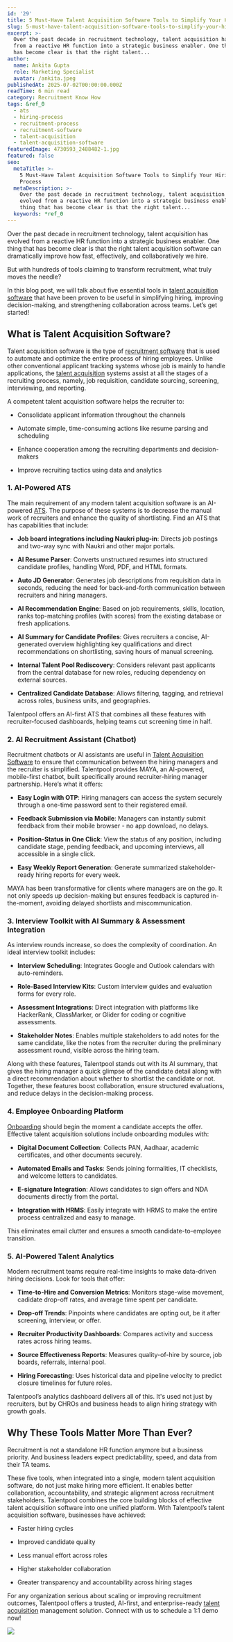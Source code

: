```yaml
---
id: '29'
title: 5 Must-Have Talent Acquisition Software Tools to Simplify Your Hiring Process
slug: 5-must-have-talent-acquisition-software-tools-to-simplify-your-hiring-process
excerpt: >-
  Over the past decade in recruitment technology, talent acquisition has evolved
  from a reactive HR function into a strategic business enabler. One thing that
  has become clear is that the right talent...
author:
  name: Ankita Gupta
  role: Marketing Specialist
  avatar: /ankita.jpeg
publishedAt: 2025-07-02T00:00:00.000Z
readTime: 6 min read
category: Recruitment Know How
tags: &ref_0
  - ats
  - hiring-process
  - recruitment-process
  - recruitment-software
  - talent-acquisition
  - talent-acquisition-software
featuredImage: 4730593_2488482-1.jpg
featured: false
seo:
  metaTitle: >-
    5 Must-Have Talent Acquisition Software Tools to Simplify Your Hiring
    Process
  metaDescription: >-
    Over the past decade in recruitment technology, talent acquisition has
    evolved from a reactive HR function into a strategic business enabler. One
    thing that has become clear is that the right talent...
  keywords: *ref_0
---
```


Over the past decade in recruitment technology, talent acquisition has evolved from a reactive HR function into a strategic business enabler. One thing that has become clear is that the right talent acquisition software can dramatically improve how fast, effectively, and collaboratively we hire. 

But with hundreds of tools claiming to transform recruitment, what truly moves the needle? 

In this blog post, we will talk about five essential tools in [talent acquisition software](https://www.thetalentpool.ai/) that have been proven to be useful in simplifying hiring, improving decision-making, and strengthening collaboration across teams. Let’s get started! 

## **What is Talent Acquisition Software?** 

Talent acquisition software is the type of [recruitment software](https://www.thetalentpool.ai/blogs/the-ultimate-guide-to-selecting-the-right-recruitment-software/) that is used to automate and optimize the entire process of hiring employees. Unlike other conventional applicant tracking systems whose job is mainly to handle applications, the [talent acquisition](https://www.thetalentpool.ai/blogs/how-ai-recruiting-is-changing-talent-acquisition-in-2025/) systems assist at all the stages of a recruiting process, namely, job requisition, candidate sourcing, screening, interviewing, and reporting. 

A competent talent acquisition software helps the recruiter to:  

- Consolidate applicant information throughout the channels  

- Automate simple, time-consuming actions like resume parsing and scheduling  

- Enhance cooperation among the recruiting departments and decision-makers  

- Improve recruiting tactics using data and analytics 

### **1\. AI-Powered ATS** 

The main requirement of any modern talent acquisition software is an AI-powered [ATS](https://www.thetalentpool.ai/blogs/choosing-the-right-ats-key-features-to-look-for-in-2025/). The purpose of these systems is to decrease the manual work of recruiters and enhance the quality of shortlisting. Find an ATS that has capabilities that include: 

- **Job board integrations including Naukri plug-in**: Directs job postings and two-way sync with Naukri and other major portals. 

- **AI Resume Parser**: Converts unstructured resumes into structured candidate profiles, handling Word, PDF, and HTML formats. 

- **Auto JD Generator**: Generates job descriptions from requisition data in seconds, reducing the need for back-and-forth communication between recruiters and hiring managers. 

- **AI Recommendation Engine**: Based on job requirements, skills, location, ranks top-matching profiles (with scores) from the existing database or fresh applications. 

- **AI Summary for Candidate Profiles**: Gives recruiters a concise, AI-generated overview highlighting key qualifications and direct recommendations on shortlisting, saving hours of manual screening. 

- **Internal Talent Pool Rediscovery**: Considers relevant past applicants from the central database for new roles, reducing dependency on external sources. 

- **Centralized Candidate Database**: Allows filtering, tagging, and retrieval across roles, business units, and geographies. 

Talentpool offers an AI-first ATS that combines all these features with recruiter-focused dashboards, helping teams cut screening time in half. 

### **2\. AI Recruitment Assistant (Chatbot)** 

Recruitment chatbots or AI assistants are useful in [Talent Acquisition Software](https://www.thetalentpool.ai/blogs/why-businesses-need-talent-acquisition-software-in-2025/) to ensure that communication between the hiring managers and the recruiter is simplified. Talentpool provides MAYA, an AI-powered, mobile-first chatbot, built specifically around recruiter-hiring manager partnership. Here’s what it offers: 

- **Easy Login with OTP**: Hiring managers can access the system securely through a one-time password sent to their registered email. 

- **Feedback Submission via Mobile**: Managers can instantly submit feedback from their mobile browser - no app download, no delays. 

- **Position-Status in One Click**: View the status of any position, including candidate stage, pending feedback, and upcoming interviews, all accessible in a single click. 

- **Easy Weekly Report Generation**: Generate summarized stakeholder-ready hiring reports for every week. 

MAYA has been transformative for clients where managers are on the go. It not only speeds up decision-making but ensures feedback is captured in-the-moment, avoiding delayed shortlists and miscommunication. 

### **3\. Interview Toolkit with AI Summary & Assessment Integration** 

As interview rounds increase, so does the complexity of coordination. An ideal interview toolkit includes: 

- **Interview Scheduling**: Integrates Google and Outlook calendars with auto-reminders. 

- **Role-Based Interview Kits**: Custom interview guides and evaluation forms for every role. 

- **Assessment Integrations**: Direct integration with platforms like HackerRank, ClassMarker, or Glider for coding or cognitive assessments. 

- **Stakeholder Notes**: Enables multiple stakeholders to add notes for the same candidate, like the notes from the recruiter during the preliminary assessment round, visible across the hiring team. 

Along with these features, Talentpool stands out with its AI summary, that gives the hiring manager a quick glimpse of the candidate detail along with a direct recommendation about whether to shortlist the candidate or not. Together, these features boost collaboration, ensure structured evaluations, and reduce delays in the decision-making process.  

### **4\. Employee Onboarding Platform** 

[Onboarding](https://www.thetalentpool.ai/blogs/top-8-tips-to-onboard-new-hires/) should begin the moment a candidate accepts the offer. Effective talent acquisition solutions include onboarding modules with: 

- **Digital Document Collection**: Collects PAN, Aadhaar, academic certificates, and other documents securely. 

- **Automated Emails and Tasks**: Sends joining formalities, IT checklists, and welcome letters to candidates. 

- **E-signature Integration**: Allows candidates to sign offers and NDA documents directly from the portal. 

- **Integration with HRMS**: Easily integrate with HRMS to make the entire process centralized and easy to manage. 

This eliminates email clutter and ensures a smooth candidate-to-employee transition.  

### **5\. AI-Powered Talent Analytics** 

Modern recruitment teams require real-time insights to make data-driven hiring decisions. Look for tools that offer: 

- **Time-to-Hire and Conversion Metrics**: Monitors stage-wise movement, cadidate drop-off rates, and average time spent per candidate. 

- **Drop-off Trends**: Pinpoints where candidates are opting out, be it after screening, interview, or offer. 

- **Recruiter Productivity Dashboards**: Compares activity and success rates across hiring teams. 

- **Source Effectiveness Reports**: Measures quality-of-hire by source, job boards, referrals, internal pool. 

- **Hiring Forecasting**: Uses historical data and pipeline velocity to predict closure timelines for future roles. 

Talentpool’s analytics dashboard delivers all of this. It's used not just by recruiters, but by CHROs and business heads to align hiring strategy with growth goals.  

## **Why These Tools Matter More Than Ever?** 

Recruitment is not a standalone HR function anymore but a business priority. And business leaders expect predictability, speed, and data from their TA teams. 

These five tools, when integrated into a single, modern talent acquisition software, do not just make hiring more efficient. It enables better collaboration, accountability, and strategic alignment across recruitment stakeholders. Talentpool combines the core building blocks of effective talent acquisition software into one unified platform. With Talentpool’s talent acquisition software, businesses have achieved: 

- Faster hiring cycles 

- Improved candidate quality 

- Less manual effort across roles 

- Higher stakeholder collaboration 

- Greater transparency and accountability across hiring stages 

For any organization serious about scaling or improving recruitment outcomes, Talentpool offers a trusted, AI-first, and enterprise-ready [talent acquisition](https://www.thetalentpool.ai/blogs/how-ai-recruiting-is-changing-talent-acquisition-in-2025/) management solution. Connect with us to schedule a 1:1 demo now! 

![](images/4730593_2488482-1-1024x914.jpg)
